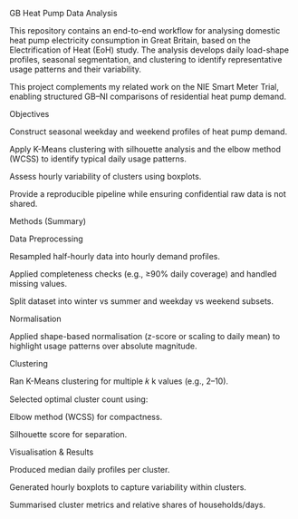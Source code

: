 GB Heat Pump Data Analysis

This repository contains an end-to-end workflow for analysing domestic heat pump electricity consumption in Great Britain, based on the Electrification of Heat (EoH) study. The analysis develops daily load-shape profiles, seasonal segmentation, and clustering to identify representative usage patterns and their variability.

This project complements my related work on the NIE Smart Meter Trial, enabling structured GB–NI comparisons of residential heat pump demand.

Objectives

Construct seasonal weekday and weekend profiles of heat pump demand.

Apply K-Means clustering with silhouette analysis and the elbow method (WCSS) to identify typical daily usage patterns.

Assess hourly variability of clusters using boxplots.

Provide a reproducible pipeline while ensuring confidential raw data is not shared.

Methods (Summary)

Data Preprocessing

Resampled half-hourly data into hourly demand profiles.

Applied completeness checks (e.g., ≥90% daily coverage) and handled missing values.

Split dataset into winter vs summer and weekday vs weekend subsets.

Normalisation

Applied shape-based normalisation (z-score or scaling to daily mean) to highlight usage patterns over absolute magnitude.

Clustering

Ran K-Means clustering for multiple 
𝑘
k values (e.g., 2–10).

Selected optimal cluster count using:

Elbow method (WCSS) for compactness.

Silhouette score for separation.

Visualisation & Results

Produced median daily profiles per cluster.

Generated hourly boxplots to capture variability within clusters.

Summarised cluster metrics and relative shares of households/days.
